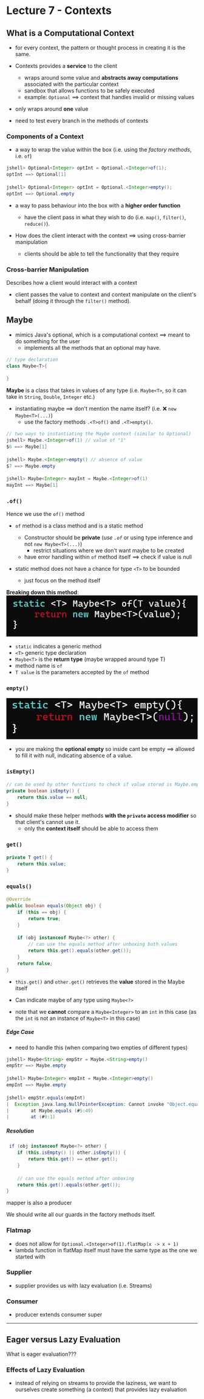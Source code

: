 # Lecture 7 - Contexts
## What is a Computational Context
- for every context, the pattern or thought process in creating it is the same.

- Contexts provides a **service** to the client
	- wraps around some value and **abstracts away computations** associated with the particular context
	- sandbox that allows functions to be safely executed
	- example: `Optional` $\implies$ context that handles invalid or missing values

- only wraps around **one** value

- need to test every branch in the methods of contexts

### Components of a Context
- a way to wrap the value within the box (i.e. using the *factory methods*, i.e. `of`)
```java
jshell> Optional<Integer> optInt = Optional.<Integer>of(1);
optInt ==> Optional[1]

jshell> Optional<Integer> optInt = Optional.<Integer>empty();
optInt ==> Optional.empty
```

- a way to pass behaviour into the box with a **higher order function**
	- have the client pass in what they wish to do (i.e. `map()`, `filter()`, `reduce()`).

- How does the client interact with the context $\implies$ using cross-barrier manipulation
	- clients should be able to tell the functionality that they require

### Cross-barrier Manipulation
Describes how a client would interact with a context
- client passes the value to context and context manipulate on the client's behalf (doing it through the `filter()` method).

## Maybe
- mimics Java's optional, which is a computational context $\implies$ meant to do something for the user
	- implements all the methods that an optional may have.
```java
// type declaration
class Maybe<T>{

}
```

**Maybe** is a class that takes in values of any type (i.e. `Maybe<T>`, so it can take in `String`, `Double`, `Integer` etc.)
- instantiating maybe $\implies$ don't mention the name itself? (i.e. ❌ `new Maybe<T>(...)`)
	- use the factory methods `.<T>of()` and `.<T>empty()`.

```java
// two ways to instantiating the Maybe context (similar to Optional)
jshell> Maybe.<Integer>of(1) // value of "1"
$6 ==> Maybe[1]

jshell> Maybe.<Integer>empty() // absence of value
$7 ==> Maybe.empty

jshell> Maybe<Integer> mayInt = Maybe.<Integer>of(1)
mayInt ==> Maybe[1]
```

### `.of()`
Hence we use the `of()` method
- `of` method is a class method and is a static method
	- Constructor should be **private** (*use `.of`* or using type inference and not `new Maybe<T>(...)`)
		- restrict situations where we don't want maybe to be created
	- have error handling within `of` method itself $\implies$ check if value is null

- static method does not have a chance for type `<T>` to be bounded
	- just focus on the method itself

**Breaking down this method**:
![factory-method-maybe-of](../assets/factory-method-maybe-of.png)
- `static` indicates a generic method
- `<T>` generic type declaration
- `Maybe<T>` is the **return type** (maybe wrapped around type T)
- method name is `of`
- `T value` is the parameters accepted by the `of` method

### `empty()`
![factory-method-maybe-empty](../assets/factory-method-maybe-empty.png)
- you are making the **optional empty** so inside cant be empty $\implies$ allowed to fill it with null, indicating absence of a value.

### `isEmpty()`
```java
// can be used by other functions to check if value stored is Maybe.empty
private boolean isEmpty() {
	return this.value == null;
}
```
- should make these helper methods **with the `private` access modifier** so that client's cannot use it.
	- only the **context itself** should be able to access them

### `get()`
```java
private T get() {
	return this.value;
}
```

### `equals()`
```java
@Override
public boolean equals(Object obj) {
	if (this == obj) {
		return true;
	}
	
	if (obj instanceof Maybe<?> other) {
		// can use the equals method after unboxing both values
		return this.get().equals(other.get());
	}
	return false;
}
```

- `this.get()` and `other.get()` retrieves the **value** stored in the Maybe itself
- Can indicate maybe of any type using `Maybe<?>`

- note that we **cannot** compare a `Maybe<Integer>` to an `int` in this case (as the `int` is not an instance of `Maybe<T>` in this case) 

##### Edge Case
- need to handle this (when comparing two empties of different types)
```java
jshell> Maybe<String> empStr = Maybe.<String>empty()
empStr ==> Maybe.empty

jshell> Maybe<Integer> empInt = Maybe.<Integer>empty()
empInt ==> Maybe.empty

jshell> empStr.equals(empInt)
|  Exception java.lang.NullPointerException: Cannot invoke "Object.equals(Object)" because the return value of "REPL.$JShell$15$Maybe.get()" is null
|        at Maybe.equals (#5:49)
|        at (#9:1)
```

##### Resolution
```java
 if (obj instanceof Maybe<?> other) {
	if (this.isEmpty() || other.isEmpty()) {
		return this.get() == other.get();
	}
	
	// can use the equals method after unboxing
	return this.get().equals(other.get());
}
```


mapper is also a producer

We should write all our guards in the factory methods itself.

### Flatmap
- does not allow for `Optional.<Integer>of(1).flatMap(x -> x + 1)`
- lambda function in flatMap itself must have the same type as the one we started with

### Supplier
- supplier provides us with lazy evaluation (i.e. Streams)

###  Consumer
- producer extends consumer super

---
## Eager versus Lazy Evaluation
What is eager evaluation???

### Effects of Lazy Evaluation
- instead of relying on streams to provide the laziness, we want to ourselves create something (a context) that provides lazy evaluation
